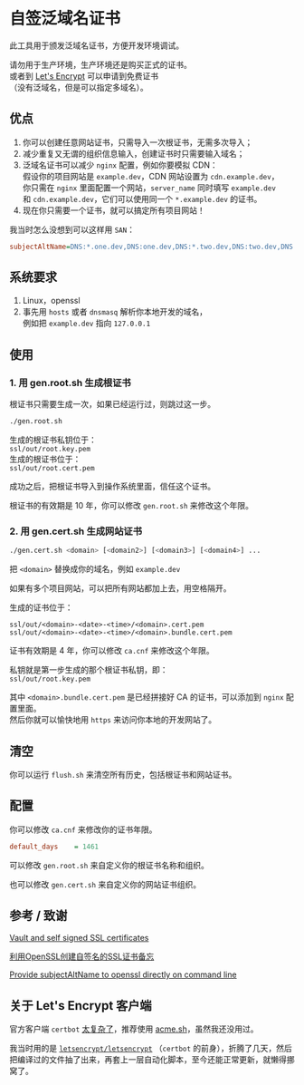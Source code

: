 # 自签泛域名证书
此工具用于颁发泛域名证书，方便开发环境调试。

请勿用于生产环境，生产环境还是购买正式的证书。  
或者到 [Let's Encrypt](https://letsencrypt.org/) 可以申请到免费证书  
（没有泛域名，但是可以指定多域名）。

## 优点
1. 你可以创建任意网站证书，只需导入一次根证书，无需多次导入；
1. 减少重复又无谓的组织信息输入，创建证书时只需要输入域名；
1. 泛域名证书可以减少 `nginx` 配置，例如你要模拟 CDN：  
假设你的项目网站是 `example.dev`，CDN 网站设置为 `cdn.example.dev`，  
你只需在 `nginx` 里面配置一个网站，`server_name` 同时填写  `example.dev`  
和 `cdn.example.dev`，它们可以使用同一个 `*.example.dev` 的证书。
1. 现在你只需要一个证书，就可以搞定所有项目网站！

我当时怎么没想到可以这样用 `SAN`：
```ini
subjectAltName=DNS:*.one.dev,DNS:one.dev,DNS:*.two.dev,DNS:two.dev,DNS:*.three.dev,DNS:three.dev,DNS:*.four.dev,DNS:four.dev
```

## 系统要求
1. Linux，openssl
1. 事先用 `hosts` 或者 `dnsmasq` 解析你本地开发的域名，  
例如把 `example.dev` 指向 `127.0.0.1`

## 使用
### 1. 用 gen.root.sh 生成根证书
根证书只需要生成一次，如果已经运行过，则跳过这一步。

```bash
./gen.root.sh
```
生成的根证书私钥位于：  
`ssl/out/root.key.pem`  
生成的根证书位于：  
`ssl/out/root.cert.pem`  

成功之后，把根证书导入到操作系统里面，信任这个证书。

根证书的有效期是 10 年，你可以修改 `gen.root.sh` 来修改这个年限。

### 2. 用 gen.cert.sh 生成网站证书
```bash
./gen.cert.sh <domain> [<domain2>] [<domain3>] [<domain4>] ...
```
把 `<domain>` 替换成你的域名，例如 `example.dev`

如果有多个项目网站，可以把所有网站都加上去，用空格隔开。

生成的证书位于：
```text
ssl/out/<domain>-<date>-<time>/<domain>.cert.pem
ssl/out/<domain>-<date>-<time>/<domain>.bundle.cert.pem
```

证书有效期是 4 年，你可以修改 `ca.cnf` 来修改这个年限。

私钥就是第一步生成的那个根证书私钥，即：  
`ssl/out/root.key.pem`

其中 `<domain>.bundle.cert.pem` 是已经拼接好 CA 的证书，可以添加到 `nginx` 配置里面。  
然后你就可以愉快地用 `https` 来访问你本地的开发网站了。

## 清空
你可以运行 `flush.sh` 来清空所有历史，包括根证书和网站证书。

## 配置
你可以修改 `ca.cnf` 来修改你的证书年限。
```ini
default_days    = 1461
```

可以修改 `gen.root.sh` 来自定义你的根证书名称和组织。

也可以修改 `gen.cert.sh` 来自定义你的网站证书组织。

## 参考 / 致谢
[Vault and self signed SSL certificates](http://dunne.io/vault-and-self-signed-ssl-certificates)

[利用OpenSSL创建自签名的SSL证书备忘](http://wangye.org/blog/archives/732/)

[Provide subjectAltName to openssl directly on command line](http://security.stackexchange.com/questions/74345/provide-subjectaltname-to-openssl-directly-on-command-line)

## 关于 Let's Encrypt 客户端
官方客户端 `certbot` [太复杂了](https://github.com/Neilpang/acme.sh/issues/386)，推荐使用 [acme.sh](https://github.com/Neilpang/acme.sh/wiki/%E8%AF%B4%E6%98%8E)，虽然我还没用过。

我当时用的是 [`letsencrypt/letsencrypt`](https://github.com/letsencrypt/letsencrypt) （`certbot` 的前身），折腾了几天，然后把编译过的文件抽了出来，再套上一层自动化脚本，至今还能正常更新，就懒得挪窝了。

